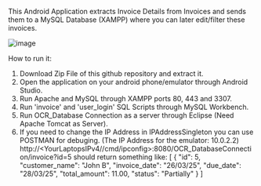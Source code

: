 This Android Application extracts Invoice Details from Invoices and sends them to a MySQL Database (XAMPP) where you can later edit/filter these invoices.

![image](https://github.com/user-attachments/assets/e0082f78-4878-4776-825f-47afd0398291)

How to run it:

1. Download Zip File of this github repository and extract it.
2. Open the application on your android phone/emulator through Android Studio.
3. Run Apache and MySQL through XAMPP ports 80, 443 and 3307.
4. Run 'invoice' and 'user_login' SQL Scripts through MySQL Workbench.
5. Run OCR_Database Connection as a server through Eclipse (Need Apache Tomcat as Server).
6. If you need to change the IP Address in IPAddressSingleton you can use POSTMAN for debuging. (The IP Address for the emulator: 10.0.2.2)
   http://<YourLaptopsIPv4//cmd/ipconfig>:8080/OCR_DatabaseConnection/invoice?id=5 should return something like: [
    {
        "id": 5,
        "customer_name": "John B",
        "invoice_date": "26/03/25",
        "due_date": "28/03/25",
        "total_amount": 11.00,
        "status": "Partially"
    }
]
